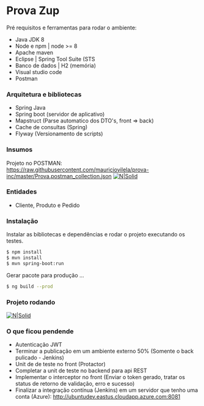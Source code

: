 # Prova Zup

Pré requisitos e ferramentas para rodar o ambiente:

  - Java JDK 8
  - Node e npm | node >= 8
  - Apache maven 
  - Eclipse | Spring Tool Suite (STS
  - Banco de dados | H2 (memória)
  - Visual studio code
  - Postman
  
### Arquitetura e bibliotecas

  - Spring Java
  - Spring boot (servidor de aplicativo)
  - Mapstruct (Parse automatico dos DTO's, front => back)
  - Cache de consultas (Spring)
  - Flyway (Versionamento de scripts)
  
### Insumos

Projeto no POSTMAN: 
https://raw.githubusercontent.com/mauriciovilela/prova-inc/master/Prova.postman_collection.json
[![N|Solid](https://image.ibb.co/kQLHMy/image.png)](https://nodesource.com/products/nsolid)
### Entidades

  - Cliente, Produto e Pedido

### Instalação

Instalar as bibliotecas e dependências e rodar o projeto executando os testes.

```sh
$ npm install
$ mvn install
$ mvn spring-boot:run
```

Gerar pacote para produção ...

```sh
$ ng build --prod
```

### Projeto rodando

[![N|Solid](https://image.ibb.co/j0CWgy/image.png)](https://nodesource.com/products/nsolid)

### O que ficou pendende


  - Autenticação JWT
  - Terminar a publicação em um ambiente externo 50% (Somente o back pulicado - Jenkins)
  - Unit de de teste no front (Protactor)
  - Completar a unit de teste no backend para api REST
  - Implementar o interceptor no front (Enviar o token gerado, tratar os status de retorno de validação, erro e sucesso)
  - Finalizar a integração contínua (Jenkins) em um servidor que tenho uma conta (Azure):
  http://ubuntudev.eastus.cloudapp.azure.com:8081
